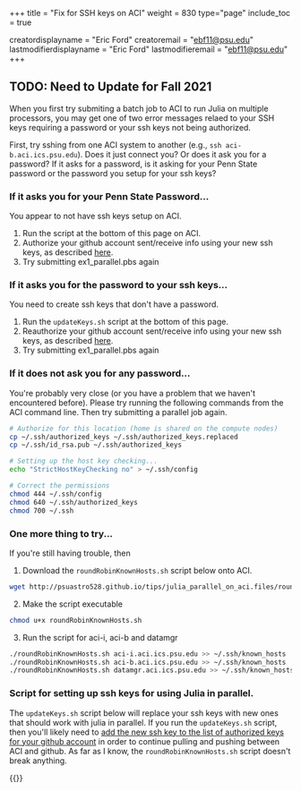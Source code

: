 +++
title = "Fix for SSH keys on ACI"
weight = 830
type="page"
include_toc = true

creatordisplayname = "Eric Ford"
creatoremail = "ebf11@psu.edu"
lastmodifierdisplayname = "Eric Ford"
lastmodifieremail = "ebf11@psu.edu"
+++

## TODO: Need to Update for Fall 2021
When you first try submiting a batch job to ACI to run Julia on multiple processors, you may get one of two error messages relaed to your SSH keys requiring a password or your ssh keys not being authorized.

First, try sshing from one ACI system to another (e.g., `ssh aci-b.aci.ics.psu.edu`).  Does it just connect you?  Or does it ask you for a password?  If it asks for a password, is it asking for your Penn State password or the password you setup for your ssh keys?

### If it asks you for your Penn State Password...
You appear to not have ssh keys setup on ACI.

1.  Run the script at the bottom of this page on ACI.  
2.  Authorize your github account sent/receive info using your new ssh keys, as described [here](https://help.github.com/articles/adding-a-new-ssh-key-to-your-github-account/#platform-linux).
3.  Try submitting ex1_parallel.pbs again

### If it asks you for the password to your ssh keys...
You need to create ssh keys that don't have a password.

1.  Run the `updateKeys.sh` script at the bottom of this page.
2.  Reauthorize your github account sent/receive info using your new ssh keys, as described [here](https://help.github.com/articles/adding-a-new-ssh-key-to-your-github-account/#platform-linux).
3.  Try submitting ex1_parallel.pbs again


### If it does not ask you for any password...
You're probably very close (or you have a problem that we haven't encountered before).  Please try running the following commands from the ACI command line.  Then try submitting a parallel job again.

```sh
# Authorize for this location (home is shared on the compute nodes)
cp ~/.ssh/authorized_keys ~/.ssh/authorized_keys.replaced
cp ~/.ssh/id_rsa.pub ~/.ssh/authorized_keys

# Setting up the host key checking...
echo "StrictHostKeyChecking no" > ~/.ssh/config

# Correct the permissions
chmod 444 ~/.ssh/config
chmod 640 ~/.ssh/authorized_keys
chmod 700 ~/.ssh
```

### One more thing to try...
If you're still having trouble, then 

1.  Download the `roundRobinKnownHosts.sh` script below onto ACI. 

```bash
wget http://psuastro528.github.io/tips/julia_parallel_on_aci.files/roundRobinKnownHosts.sh
```
2.  Make the script executable  

```bash
chmod u+x roundRobinKnownHosts.sh
```
3.  Run the script for aci-i, aci-b and datamgr

```bash
./roundRobinKnownHosts.sh aci-i.aci.ics.psu.edu >> ~/.ssh/known_hosts
./roundRobinKnownHosts.sh aci-b.aci.ics.psu.edu >> ~/.ssh/known_hosts
./roundRobinKnownHosts.sh datamgr.aci.ics.psu.edu >> ~/.ssh/known_hosts
```
### Script for setting up ssh keys for using Julia in parallel.
The `updateKeys.sh` script below will replace your ssh keys with new ones that should work with julia in parallel.  If you run the `updateKeys.sh` script, then you'll likely need to [add the new ssh key to the list of authorized keys for your github account](https://help.github.com/articles/adding-a-new-ssh-key-to-your-github-account/#platform-linux) in order to continue pulling and pushing between ACI and github.  As far as I know, the `roundRobinKnownHosts.sh` script doesn't break anything.

{{<attachments title="Shell scripts" />}}
